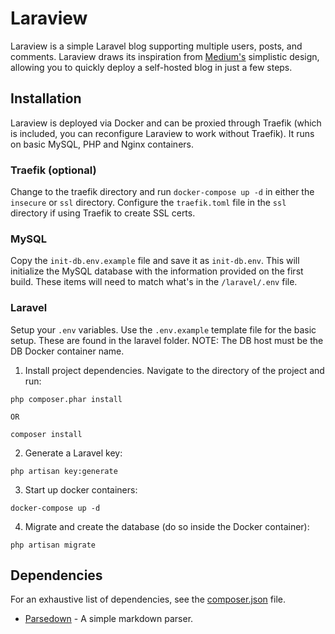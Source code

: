 # Laraview
Laraview is a simple Laravel blog supporting multiple users, posts, and comments. Laraview draws its inspiration from [Medium's](medium.com) simplistic design, allowing you to quickly deploy a self-hosted blog in just a few steps.

## Installation
Laraview is deployed via Docker and can be proxied through Traefik (which is included, you can reconfigure Laraview to work without Traefik). It runs on basic MySQL, PHP and Nginx containers.

### Traefik (optional)
Change to the traefik directory and run `docker-compose up -d` in either the `insecure` or `ssl` directory. Configure the `traefik.toml` file in the `ssl` directory if using Traefik to create SSL certs.

### MySQL
Copy the `init-db.env.example` file and save it as `init-db.env`. This will initialize the MySQL database with the information provided on the first build. These items will need to match what's in the `/laravel/.env` file.

### Laravel
Setup your `.env` variables. Use the `.env.example` template file for the basic setup. These are found in the laravel folder. NOTE: The DB host must be the DB Docker container name.

1) Install project dependencies. Navigate to the directory of the project and run:

```
php composer.phar install

OR

composer install
```

2) Generate a Laravel key:
```
php artisan key:generate
```

3) Start up docker containers:
```
docker-compose up -d
```

4) Migrate and create the database (do so inside the Docker container):
```
php artisan migrate
```

## Dependencies
For an exhaustive list of dependencies, see the [composer.json](/composer.json) file.
- [Parsedown](https://github.com/erusev/parsedown) - A simple markdown parser.
